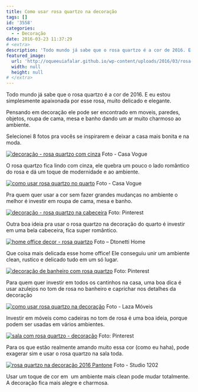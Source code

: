 ```yaml
---
title: Como usar rosa quartzo na decoração
tags: []
id: '3558'
categories:
  - - Decoração
date: 2016-03-23 11:37:29
# <extra>
description: 'Todo mundo já sabe que o rosa quartzo é a cor de 2016. E eu estou simplesmente apaixonada por esse rosa, muito delicado e elegante. Pensando em decoração ele pode ser encontrado em moveis, paredes, objetos, roupa de cama, mesa e banho dando um ar muito charmoso ao ambiente. Selecionei 8 fotos pra vocês se inspirarem e deixar a casa mais bonita e na moda. O rosa quartzo fica lindo com cinza, ele quebra um pouco o lado romântico do rosa e dá um toque de modernidade e ao ambiente. Pra quem quer usar a cor sem fazer grandes mudanças no ambiente o melhor é investir em roupa de cama, mesa e banho. Outra boa ideia pra usar o rosa quartzo na decoração do quarto é investir em uma bela cabeceira, fica super romântico. Que coisa mais delicada esse home &hellip;'
featured_image: 
  url: 'http://oqueeuiafalar.github.io/wp-content/uploads/2016/03/rosa-quartzo-com-cinza-decor.jpg'
  width: null
  height: null
# </extra>
---
```


Todo mundo já sabe que o rosa quartzo é a cor de 2016. E eu estou simplesmente apaixonada por esse rosa, muito delicado e elegante.

Pensando em decoração ele pode ser encontrado em moveis, paredes, objetos, roupa de cama, mesa e banho dando um ar muito charmoso ao ambiente.

Selecionei 8 fotos pra vocês se inspirarem e deixar a casa mais bonita e na moda.

[![decoração - rosa quartzo com cinza](/wp-content/uploads/2016/03/rosa-quartzo-com-cinza-decor.jpg)](/wp-content/uploads/2016/03/rosa-quartzo-com-cinza-decor.jpg) Foto - Casa Vogue

O rosa quartzo fica lindo com cinza, ele quebra um pouco o lado romântico do rosa e dá um toque de modernidade e ao ambiente.

[![como usar rosa quartzo no quarto](/wp-content/uploads/2016/03/decoração-rosa-quartzo-na-roupa-de-cama-593x1024.jpg)](/wp-content/uploads/2016/03/decoração-rosa-quartzo-na-roupa-de-cama.jpg) Foto - Casa Vogue

Pra quem quer usar a cor sem fazer grandes mudanças no ambiente o melhor é investir em roupa de cama, mesa e banho.

[![decoração - rosa quartzo na cabeceira ](/wp-content/uploads/2016/03/cabeceira-de-cama-rosa-quartzo.jpg)](/wp-content/uploads/2016/03/cabeceira-de-cama-rosa-quartzo.jpg) Foto: Pinterest

Outra boa ideia pra usar o rosa quartzo na decoração do quarto é investir em uma bela cabeceira, fica super romântico.

[![home office decor - rosa quartzo ](/wp-content/uploads/2016/03/cadeira-cor-rosa-quartzo-decoração-2016-768x1024.jpg)](/wp-content/uploads/2016/03/cadeira-cor-rosa-quartzo-decoração-2016.jpg) Foto – Dtonetti Home

Que coisa mais delicada esse home office! Ele conseguiu unir um ambiente clean, rustico e delicado tudo em um só lugar.

[![decoração de banheiro com rosa quartzo](/wp-content/uploads/2016/03/decoração-rosa-quartzo-2016-banheiro.jpg)](/wp-content/uploads/2016/03/decoração-rosa-quartzo-2016-banheiro.jpg) Foto: Pinterest

Para quem quer investir em todos os cantinhos na casa, uma boa dica é usar azulejos no tom de rosa no banheiro e caprichar nos detalhes da decoração

[![como usar rosa quartzo na decoração ](/wp-content/uploads/2016/03/decoração-2016-rosa-quartzo.jpg)](/wp-content/uploads/2016/03/decoração-2016-rosa-quartzo.jpg) Foto - Laza Móveis

Investir em móveis como cadeiras no tom de rosa é uma boa ideia, porque podem ser usadas em vários ambientes.

[![sala com rosa quartzo - decoração ](/wp-content/uploads/2016/03/Parede-com-rosa-quartzo-decoração-2016.jpg)](/wp-content/uploads/2016/03/Parede-com-rosa-quartzo-decoração-2016.jpg) Foto: Pinterest

Para os que estão realmente amando muito essa cor (como eu haha), pode exagerar sim e usar o rosa quartzo na sala toda.

[![rosa quartzo na decoração 2016 Pantone](/wp-content/uploads/2016/03/decoração-com-rosa-quartzo-2016-682x1024.jpg)](/wp-content/uploads/2016/03/decoração-com-rosa-quartzo-2016.jpg) Foto - Studio 1202

Usar um toque de cor em  um ambiente mais clean pode mudar totalmente. A decoração fica mais alegre e charmosa.
